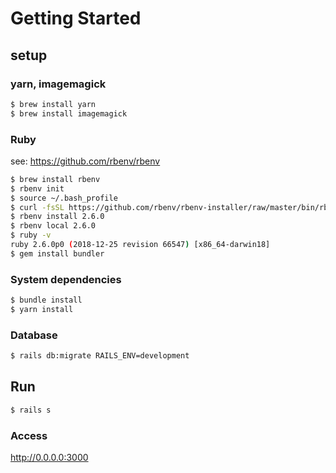 # Getting Started

## setup

### yarn, imagemagick

```bash
$ brew install yarn
$ brew install imagemagick
```

### Ruby

see: https://github.com/rbenv/rbenv
```bash
$ brew install rbenv
$ rbenv init
$ source ~/.bash_profile
$ curl -fsSL https://github.com/rbenv/rbenv-installer/raw/master/bin/rbenv-doctor | bash
$ rbenv install 2.6.0
$ rbenv local 2.6.0
$ ruby -v
ruby 2.6.0p0 (2018-12-25 revision 66547) [x86_64-darwin18]
$ gem install bundler
```

### System dependencies

```bash
$ bundle install
$ yarn install
```

### Database

```bash
$ rails db:migrate RAILS_ENV=development
```

## Run

```bash
$ rails s
```

### Access

http://0.0.0.0:3000
